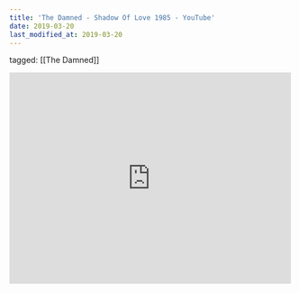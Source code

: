 ```yaml
---
title: 'The Damned - Shadow Of Love 1985 - YouTube'
date: 2019-03-20
last_modified_at: 2019-03-20
---
```

tagged: [[The Damned]]
<iframe allow="accelerometer; autoplay; clipboard-write; encrypted-media; gyroscope; picture-in-picture" allowfullscreen="" frameborder="0" height="375" id="youtube_iframe" src="https://www.youtube.com/embed/dblor-04xeE?feature=oembed&amp;enablejsapi=1&amp;origin=https://safe.txmblr.com&amp;wmode=opaque" width="500"></iframe>